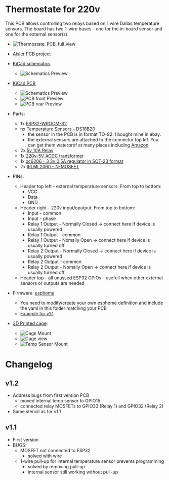 # Thermostate for 220v
This PCB allows controlling two relays based on 1 wire Dallas temperature sensors. The board has two 1-wire buses - one for the in-board sensor and one for the external sensor(s).
- ![Thermostate_PCB_full_view](pictures/Temp_Actor_v1_full_view.jpg)

- [Aisler PCB project](https://aisler.net/p/ORVQXQHK)
- [KiCad schematics](KiCad/esp32-temp.sch)
  - ![Schematics Preview](pictures/esp32-temp_schematics.png)
- [KiCad PCB](KiCad/esp32-temp.kicad_pcb)
  - ![Schematics Preview](pictures/esp32-temp_pcb.png)
  - ![PCB front Preview](pictures/Temp_Actor_v1_PCB_close_view_front.jpg)
  - ![PCB rear Preview](pictures/Temp_Actor_v1_PCB_close_view_rear.jpg)

- Parts:
  - 1x [ESP32-WROOM-32](https://www.espressif.com/sites/default/files/documentation/esp32-wroom-32_datasheet_en.pdf)
  - nx [Temperature Sensors - DS18B20](http://datasheets.maximintegrated.com/en/ds/DS18B20.pdf)
    - the sensor in the PCB is in format TO-92. I bought mine in ebay.
    - the external sensors are attached to the connector top lef. You can get them waterprof at many places including [Amazon](https://www.amazon.de/AZDelivery-digitaler-Temperatursensor-Temperaturf%C3%BChler-wasserdicht/dp/B075FV3PQR/ref=sr_1_8?dchild=1&keywords=DS18B20&qid=1598127886&sr=8-8)
  - 2x [5v 10A Relay](http://www.sanyourelay.ca/public/products/pdf/SRD.pdf)
  - 1x [220v-5V ACDC transformer](http://www.hlktech.net/product_detail.php?ProId=59)
  - 1x [xc6206 - 3,3v 0,5A regulator in SOT-23 format](https://www.torexsemi.com/file/xc6206/XC6206.pdf)
  - 2x [IRLML2060 - N-MOSFET](https://www.infineon.com/dgdl/irlml2060pbf.pdf?fileId=5546d462533600a401535664b7fb25ee)
- PINs:
  - Header top left - external temperature sensors. From top to bottom:
    - VCC
    - Data
    - GND
  - Header right - 220v input/oputput. From top to bottom:
    - Input - common
    - Input - phase
    - Relay 1 Output - Normally Closed -> connect here if device is usually powered
    - Relay 1 Output - common
    - Relay 1 Output - Nomally Open -> connect here if device is usually turned off
    - Relay 2 Output - Normally Closed -> connect here if device is usually powered
    - Relay 2 Output - common
    - Relay 2 Output - Nomally Open -> connect here if device is usually turned off
  - Header top - all unussed ESP32 GPIOs - usefull when other external sensors or outputs are needed
- Firmware: [esphome](esphome.io)
  - You need to modify/create your own esphome definition and include the yaml in this folder matching your PCB
  - [Example for v1.1](../../thermostate1_buhardilla.yaml)
- [3D Printed cage](cage):
  - ![Cage Mount](pictures/Temp_Actor_v1_overview.jpg)
  - ![Cage view](pictures/Temp_Actor_v1_cage.jpg)
  - ![Temp Sensor Mount](pictures/Temp_Actor_v1_Temp_Sensor_mount.jpg)

# Changelog

## v1.2
  - Address bugs from first version PCB
    - moved internal temp sensor to GPIO15
    - connected relay MOSFETs to GPIO33 (Relay 1) and GPIO32 (Relay 2)
  - Same stencil as for v1.1
## v1.1
  - First version
  - BUGS:
    - MOSFET not connected to ESP32
      - solved with wire
    - 1-wire pull-up for internal temperature sensor prevents programming
      - solved by removing pull-up
      - internal sensor still working without pull-up
